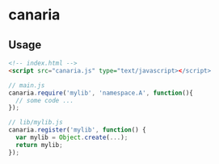 # canaria

## Usage
```html
<!-- index.html -->
<script src="canaria.js" type="text/javascript></script>
```

```javascript
// main.js
canaria.require('mylib', 'namespace.A', function(){
  // some code ...
});
```

```javascript
// lib/mylib.js
canaria.register('mylib', function() {
  var mylib = Object.create(...);
  return mylib;
});
